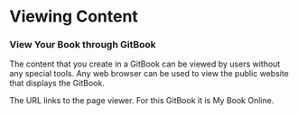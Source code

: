 # Viewing Content

### View Your Book through GitBook

The content that you create in a GitBook can be viewed by users without any special tools. Any web browser can be used to view the public website that displays the GitBook.

The URL links to the page viewer.  For this GitBook it is My Book Online. 

